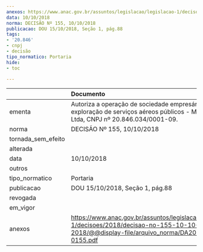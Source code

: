 ```yaml
---
anexos: https://www.anac.gov.br/assuntos/legislacao/legislacao-1/decisoes/2018/decisao-no-155-10-10-2018/@@display-file/arquivo_norma/DA2018-0155.pdf
data: 10/10/2018
norma: DECISÃO Nº 155, 10/10/2018
publicacao: DOU 15/10/2018, Seção 1, pág.88
tags:
- '20.846'
- cnpj
- decisão
tipo_normatico: Portaria
hide: 
- toc 
 
---
```


|                    | Documento                                                                                                                                     |
|:-------------------|:----------------------------------------------------------------------------------------------------------------------------------------------|
| ementa             | Autoriza a operação de sociedade empresária para exploração de serviços aéreos públicos - Mill Táxi Aéreo Ltda, CNPJ nº 20.846.034/0001-09.   |
| norma              | DECISÃO Nº 155, 10/10/2018                                                                                                                    |
| tornada_sem_efeito |                                                                                                                                               |
| alterada           |                                                                                                                                               |
| data               | 10/10/2018                                                                                                                                    |
| outros             |                                                                                                                                               |
| tipo_normatico     | Portaria                                                                                                                                      |
| publicacao         | DOU 15/10/2018, Seção 1, pág.88                                                                                                               |
| revogada           |                                                                                                                                               |
| em_vigor           |                                                                                                                                               |
| anexos             | https://www.anac.gov.br/assuntos/legislacao/legislacao-1/decisoes/2018/decisao-no-155-10-10-2018/@@display-file/arquivo_norma/DA2018-0155.pdf |